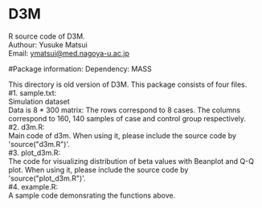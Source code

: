 # D3M
R source code of D3M.</br>
Authour: Yusuke Matsui</br>
Email: ymatsui@med.nagoya-u.ac.jp</br>

#Package information:
Dependency: MASS</br>

This directory is old version of D3M.
This package consists of four files.</br>
#1. sample.txt: </br>
Simulation dataset</br>
Data is 8 * 300 matrix: The rows correspond to 8 cases. The columns correspond to 160, 140 samples of case and control group respectively.</br>
#2. d3m.R:</br>
Main code of d3m. When using it, please include the source code by 'source("d3m.R")'.</br>
#3. plot_d3m.R: </br>
The code for visualizing distribution of beta values with Beanplot and Q-Q plot. When using it, please include the source code by 'source("plot_d3m.R")'.</br>
#4. example.R: </br>
A sample code demonsrating the functions above.</br>

